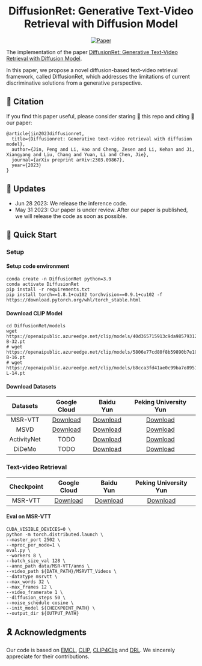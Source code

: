 <div align="center">
  
# DiffusionRet: Generative Text-Video Retrieval with Diffusion Model
  
[![Paper](http://img.shields.io/badge/Paper-arxiv.2303.09867-FF6B6B.svg)](https://arxiv.org/abs/2303.09867)
</div>

The implementation of the paper [DiffusionRet: Generative Text-Video Retrieval with Diffusion Model](https://arxiv.org/abs/2303.09867).

In this paper, we propose a novel diffusion-based text-video retrieval framework, called DiffusionRet, which addresses the limitations of current discriminative solutions
from a generative perspective.

## 📌 Citation
If you find this paper useful, please consider staring 🌟 this repo and citing 📑 our paper:
```
@article{jin2023diffusionret,
  title={Diffusionret: Generative text-video retrieval with diffusion model},
  author={Jin, Peng and Li, Hao and Cheng, Zesen and Li, Kehan and Ji, Xiangyang and Liu, Chang and Yuan, Li and Chen, Jie},
  journal={arXiv preprint arXiv:2303.09867},
  year={2023}
}
```

## 📣 Updates
* Jun 28 2023: We release the inference code.
* May 31 2023: Our paper is under review. After our paper is published, we will release the code as soon as possible.

## 🚀 Quick Start
### Setup

#### Setup code environment
```shell
conda create -n DiffusionRet python=3.9
conda activate DiffusionRet
pip install -r requirements.txt
pip install torch==1.8.1+cu102 torchvision==0.9.1+cu102 -f https://download.pytorch.org/whl/torch_stable.html
```

#### Download CLIP Model
```shell
cd DiffusionRet/models
wget https://openaipublic.azureedge.net/clip/models/40d365715913c9da98579312b702a82c18be219cc2a73407c4526f58eba950af/ViT-B-32.pt
# wget https://openaipublic.azureedge.net/clip/models/5806e77cd80f8b59890b7e101eabd078d9fb84e6937f9e85e4ecb61988df416f/ViT-B-16.pt
# wget https://openaipublic.azureedge.net/clip/models/b8cca3fd41ae0c99ba7e8951adf17d267cdb84cd88be6f7c2e0eca1737a03836/ViT-L-14.pt
```

#### Download Datasets
<div align=center>

|Datasets|Google Cloud|Baidu Yun|Peking University Yun|
|:--------:|:--------------:|:-----------:|:-----------:|
| MSR-VTT | [Download](https://drive.google.com/drive/folders/1LYVUCPRxpKMRjCSfB_Gz-ugQa88FqDu_?usp=sharing) | [Download](https://pan.baidu.com/s/1Gdf6ivybZkpua5z1HsCWRA?pwd=enav) | [Download](https://disk.pku.edu.cn:443/link/BE39AF93BE1882FF987BAC900202B266) |
| MSVD | [Download](https://drive.google.com/drive/folders/18EXLWvCCQMRBd7-n6uznBUHdP4uC6Q15?usp=sharing) | [Download](https://pan.baidu.com/s/1hApFdxgV3TV2TCcnM_yBiA?pwd=kbfi) | [Download](https://disk.pku.edu.cn:443/link/CC02BD15907BFFF63E5AAE4BF353A202) |
| ActivityNet | TODO | [Download](https://pan.baidu.com/s/1tI441VGvN3In7pcvss0grg?pwd=2ddy) | [Download](https://disk.pku.edu.cn:443/link/83351ABDAEA4A17A5A139B799BB524AC) |
| DiDeMo | TODO | [Download](https://pan.baidu.com/s/1Tsy9nb1hWzeXaZ4xr7qoTg?pwd=c842) | [Download](https://disk.pku.edu.cn:443/link/BBF9F5990FC4D7FD5EA9777C32901E62) |

</div>

### Text-video Retrieval
<div align=center>

|Checkpoint|Google Cloud|Baidu Yun|Peking University Yun|
|:--------:|:--------------:|:-----------:|:-----------:|
| MSR-VTT | [Download](https://drive.google.com/file/d/16eTeXS9EZnBWP8EcO00Jxi6ZwsIUUHW_/view?usp=sharing) | [Download](https://pan.baidu.com/s/1JVxwh5SxnE0rGcAe9dCP_g?pwd=3xzi) | [Download](https://disk.pku.edu.cn:443/link/989708CFB90C80B93F7297A5260F5582) |

</div>

#### Eval on MSR-VTT
```shell
CUDA_VISIBLE_DEVICES=0 \
python -m torch.distributed.launch \
--master_port 2502 \
--nproc_per_node=1 \
eval.py \
--workers 8 \
--batch_size_val 128 \
--anno_path data/MSR-VTT/anns \
--video_path ${DATA_PATH}/MSRVTT_Videos \
--datatype msrvtt \
--max_words 32 \
--max_frames 12 \
--video_framerate 1 \
--diffusion_steps 50 \
--noise_schedule cosine \
--init_model ${CHECKPOINT_PATH} \
--output_dir ${OUTPUT_PATH}
```

## 🎗️ Acknowledgments
Our code is based on [EMCL](https://github.com/jpthu17/EMCL), [CLIP](https://github.com/openai/CLIP), [CLIP4Clip](https://github.com/ArrowLuo/CLIP4Clip/) and [DRL](https://github.com/foolwood/DRL). We sincerely appreciate for their contributions.

